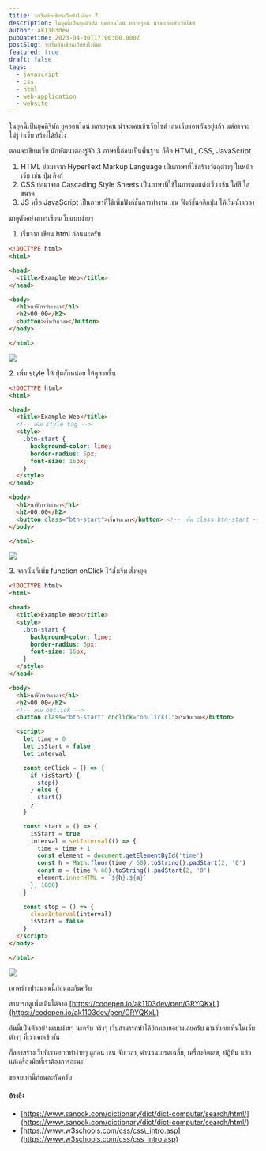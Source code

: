 ```yaml
---
title: จะเริ่มต้นเขียนเว็บยังไงดีนะ ?
description: ในยุคนี้เป็นยุคดิจิทัล ยุคออนไลน์ หลายๆคน น่าจะเคยเข้าเว็บไซต์
author: ak1103dev
pubDatetime: 2023-04-30T17:00:00.000Z
postSlug: จะเริ่มต้นเขียนเว็บยังไงดีนะ
featured: true
draft: false
tags:
  - javascript
  - css
  - html
  - web-application
  - website
---
```


ในยุคนี้เป็นยุคดิจิทัล ยุคออนไลน์ หลายๆคน น่าจะเคยเข้าเว็บไซต์ เล่นเว็บแอพกันอยู่แล้ว แต่อาจจะไม่รู้ว่าเว็บ สร้างได้ยังไง

ตอนจะเขียนเว็บ นักพัฒนาต้องรู้จัก 3 ภาษานี้ก่อนเป็นพื้นฐาน ก็คือ HTML, CSS, JavaScript

1. HTML ย่อมาจาก HyperText Markup Language เป็นภาษาที่ใช้สร้างวัตถุต่างๆ ในหน้าเว็บ เช่น ปุ่ม ลิงก์
2. CSS ย่อมาจาก Cascading Style Sheets เป็นภาษาที่ใช้ในการตกแต่งเว็บ เช่น ใส่สี ใส่ขนาด
3. JS หรือ JavaScript เป็นภาษาที่ใช้เพิ่มฟังก์ชันการทำงาน เช่น ฟังก์ชันคลิกปุ่ม ให้เริ่มนับเวลา

มาดูตัวอย่างการเขียนเว็บแบบง่ายๆ

1. เริ่มจาก เขียน html ก่อนนะครับ

```html
<!DOCTYPE html>
<html>

<head>
  <title>Example Web</title>
</head>

<body>
  <h1>นาฬิกาจับเวลา</h1>
  <h2>00:00</h2>
  <button>เริ่มจับเวลา</button>
</body>

</html>
```

![](<https://assets.tina.io/2587cc3d-aa2c-4fa6-bb82-c5dd0474418a/Screenshot 2566-05-06 at 21.26.26.png>)

2\. เพิ่ม style ให้ ปุ่มสักหน่อย ให้ดูสวยขึ้น

```html
<!DOCTYPE html>
<html>

<head>
  <title>Example Web</title>
  <!-- เพิ่ม style tag -->
  <style>
    .btn-start {
      background-color: lime;
      border-radius: 5px;
      font-size: 16px;
    }
  </style>
</head>

<body>
  <h1>นาฬิกาจับเวลา</h1>
  <h2>00:00</h2>
  <button class="btn-start">เริ่มจับเวลา</button> <!-- เพิ่ม class btn-start -->
</body>

</html>
```

![](<https://assets.tina.io/2587cc3d-aa2c-4fa6-bb82-c5dd0474418a/Screenshot 2566-05-06 at 21.31.29.png>)

3\. จากนั้นก็เพิ่ม function onClick ไว้สั่งเริ่ม สั่งหยุด

```html
<!DOCTYPE html>
<html>

<head>
  <title>Example Web</title>
  <style>
    .btn-start {
      background-color: lime;
      border-radius: 5px;
      font-size: 16px;
    }
  </style>
</head>

<body>
  <h1>นาฬิกาจับเวลา</h1>
  <h2>00:00</h2>
  <!-- เพิ่ม onclick -->
  <button class="btn-start" onclick="onClick()">เริ่มจับเวลา</button> 

  <script>
    let time = 0
    let isStart = false
    let interval

    const onClick = () => {
      if (isStart) {
        stop()
      } else {
        start()
      }
    }

    const start = () => {
      isStart = true
      interval = setInterval(() => {
        time = time + 1
        const element = document.getElementById('time')
        const h = Math.floor(time / 60).toString().padStart(2, '0')
        const m = (time % 60).toString().padStart(2, '0')
        element.innerHTML = `${h}:${m}`
      }, 1000)
    }

    const stop = () => {
      clearInterval(interval)
      isStart = false
    }
  </script>
</body>

</html>
```

![](<https://assets.tina.io/2587cc3d-aa2c-4fa6-bb82-c5dd0474418a/Screenshot 2566-05-06 at 21.56.10.png>)

เอาคร่าวประมาณนี้ก่อนละกันครับ

สามารถดูเพิ่มเติมได้จาก [https://codepen.io/ak1103dev/pen/GRYQKxL](https://codepen.io/ak1103dev/pen/GRYQKxL)

อันนี้เป็นตัวอย่างแบบง่ายๆ นะครับ จริงๆ เว็บสามารถทำได้อีกหลายอย่างเลยครับ ตามที่เคยเห็นในเว็บต่างๆ ที่เราเคยเข้ากัน

ก็ลองสร้างเว็บที่เราอยากทำง่ายๆ ดูก่อน เช่น จับเวลา, คำนวนเกรดเฉลี่ย, เครื่องคิดเลข, ปฏิทิน แล้วแต่เครื่องมือที่เราต้องการอะนะ

ขอจบเท่านี้ก่อนละกันครับ

#### อ้างอิง

* [https://www.sanook.com/dictionary/dict/dict-computer/search/html/](https://www.sanook.com/dictionary/dict/dict-computer/search/html/)
* [https://www.w3schools.com/css/css\_intro.asp](https://www.w3schools.com/css/css_intro.asp)
